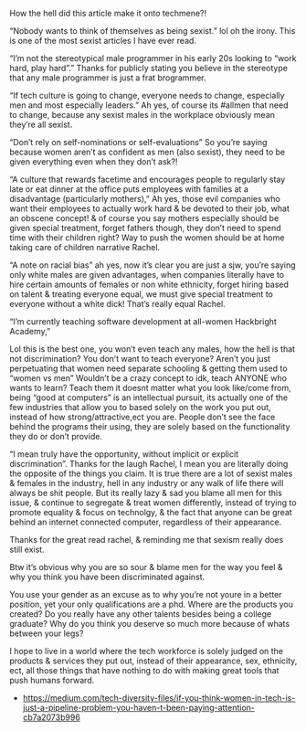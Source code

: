 How the hell did this article make it onto techmene?!

“Nobody wants to think of themselves as being sexist.” lol oh the irony. This is one of the most sexist articles I have ever read.

“I’m not the stereotypical male programmer in his early 20s looking to “work hard, play hard”.” Thanks for publicly stating you believe in the stereotype that any male programmer is just a frat brogrammer.

“If tech culture is going to change, everyone needs to change, especially men and most especially leaders.” Ah yes, of course its #allmen that need to change, because any sexist males in the workplace obviously mean they’re all sexist.

“Don’t rely on self-nominations or self-evaluations” So you’re saying because women aren’t as confident as men (also sexist), they need to be given everything even when they don’t ask?!

“A culture that rewards facetime and encourages people to regularly stay late or eat dinner at the office puts employees with families at a disadvantage (particularly mothers),” Ah yes, those evil companies who want their employees to actually work hard & be devoted to their job, what an obscene concept! & of course you say mothers especially should be given special treatment, forget fathers though, they don’t need to spend time with their children right? Way to push the women should be at home taking care of children narrative Rachel.

“A note on racial bias” ah yes, now it’s clear you are just a sjw, you’re saying only white males are given advantages, when companies literally have to hire certain amounts of females or non white ethnicity, forget hiring based on talent & treating everyone equal, we must give special treatment to everyone without a white dick! That’s really equal Rachel.

“I’m currently teaching software development at all-women Hackbright Academy,”

Lol this is the best one, you won’t even teach any males, how the hell is that not discrimination? You don’t want to teach everyone? Aren’t you just perpetuating that women need separate schooling & getting them used to “women vs men” Wouldn’t be a crazy concept to idk, teach ANYONE who wants to learn? Teach them it doesnt matter what you look like/come from, being “good at computers” is an intellectual pursuit, its actually one of the few industries that allow you to based solely on the work you put out, instead of how strong/attractive,ect you are. People don’t see the face behind the programs their using, they are solely based on the functionality they do or don’t provide.

“I mean truly have the opportunity, without implicit or explicit discrimination”. Thanks for the laugh Rachel, I mean you are literally doing the opposite of the things you claim. It is true there are a lot of sexist males & females in the industry, hell in any industry or any walk of life there will always be shit people. But its really lazy & sad you blame all men for this issue, & continue to segregate & treat women differently, instead of trying to promote equality & focus on technolgy, & the fact that anyone can be great behind an internet connected computer, regardless of their appearance.

Thanks for the great read rachel, & reminding me that sexism really does still exist.

Btw it’s obvious why you are so sour & blame men for the way you feel & why you think you have been discriminated against.

You use your gender as an excuse as to why you’re not youre in a better position, yet your only qualifications are a phd. Where are the products you created? Do you really have any other talents besides being a college graduate? Why do you think you deserve so much more because of whats between your legs?

I hope to live in a world where the tech workforce is solely judged on the products & services they put out, instead of their appearance, sex, ethnicity, ect, all those things that have nothing to do with making great tools that push humans forward.

- https://medium.com/tech-diversity-files/if-you-think-women-in-tech-is-just-a-pipeline-problem-you-haven-t-been-paying-attention-cb7a2073b996 
